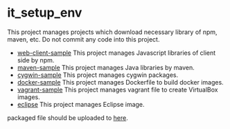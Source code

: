 # it_setup_env
This project manages projects which download necessary library of npm, maven, etc. Do not commit any code into this project.

+ [web-client-sample](web-client-sample/README.md) This project manages Javascript libraries of client side by npm.
+ [maven-sample](maven-sample/README.md)  This project manages Java libraries by maven.
+ [cygwin-sample](cygwin-sample/README.md) This project manages cygwin packages.
+ [docker-sample](docker-sample/README.md) This project manages Dockerfile to build docker images.
+ [vagrant-sample](vagrant-sample/README.md) This project manages vagrant file to create VirtualBox images.
+ [eclipse](eclipse/README.md) This project manages Eclipse image.

packaged file should be uploaded to [here](https://1drv.ms/f/s!AgvpOgKTlBU_iUEuPUJkdqSLzdJk).
